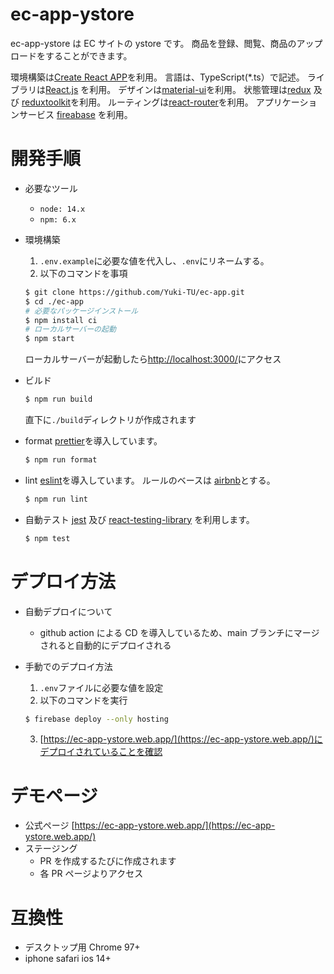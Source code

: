 # ec-app-ystore

ec-app-ystore は EC サイトの ystore です。
商品を登録、閲覧、商品のアップロードをすることができます。

環境構築は[Create React APP](https://create-react-app.dev/)を利用。
言語は、TypeScript(\*.ts）で記述。
ライブラリは[React.js](https://ja.reactjs.org/) を利用。
デザインは[material-ui](https://mui.com/getting-started/usage/)を利用。
状態管理は[redux](https://redux.js.org/) 及び [reduxtoolkit](https://redux-toolkit.js.org/)を利用。
ルーティングは[react-router](https://reactrouter.com/)を利用。
アプリケーションサービス [fireabase](https://firebase.google.com/?hl=ja) を利用。

# 開発手順

- 必要なツール
  - `node: 14.x`
  - `npm: 6.x`
- 環境構築

  1. `.env.example`に必要な値を代入し、`.env`にリネームする。
  2. 以下のコマンドを事項

  ```sh
  $ git clone https://github.com/Yuki-TU/ec-app.git
  $ cd ./ec-app
  # 必要なパッケージインストール
  $ npm install ci
  # ローカルサーバーの起動
  $ npm start
  ```

  ローカルサーバーが起動したら[http://localhost:3000/](http://localhot:3000/)にアクセス

- ビルド

  ```sh
  $ npm run build
  ```

  直下に`./build`ディレクトリが作成されます

- format
  [prettier](https://prettier.io/)を導入しています。

  ```sh
  $ npm run format
  ```

- lint
  [eslint](https://github.com/eslint/eslint)を導入しています。
  ルールのベースは [airbnb](https://github.com/airbnb/javascript)とする。

  ```sh
  $ npm run lint
  ```

- 自動テスト
  [jest](https://jestjs.io/ja/) 及び [react-testing-library](https://testing-library.com/docs/react-testing-library/intro/) を利用します。

  ```sh
  $ npm test
  ```

# デプロイ方法

- 自動デプロイについて
  - github action による CD を導入しているため、main ブランチにマージされると自動的にデプロイされる
- 手動でのデプロイ方法

  1. `.env`ファイルに必要な値を設定
  2. 以下のコマンドを実行

  ```sh
  $ firebase deploy --only hosting
  ```

  3. [https://ec-app-ystore.web.app/](https://ec-app-ystore.web.app/)にデプロイされていることを確認

# デモページ

- 公式ページ
  [https://ec-app-ystore.web.app/](https://ec-app-ystore.web.app/)
- ステージング
  - PR を作成するたびに作成されます
  - 各 PR ページよりアクセス

# 互換性

- デスクトップ用 Chrome 97+
- iphone safari ios 14+
